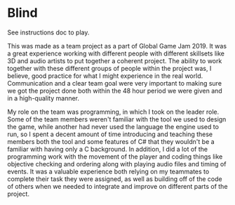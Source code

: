 # Blind

See instructions doc to play.

This was made as a team project as a part of Global Game Jam 2019.  It was a great experience working with different people with different 
skillsets like 3D and audio artists to put together a coherent project.  The ability to work together with these different groups of people
within the project was, I believe, good practice for what I might experience in the real world.  Communication and a clear team goal were
very important to making sure we got the project done both within the 48 hour period we were given and in a high-quality manner.

My role on the team was programming, in which I took on the leader role.  Some of the team members weren't familiar with the tool we used
to design the game, while another had never used the language the engine used to run, so I spent a decent amount of time introducing and 
teaching these members both the tool and some features of C# that they wouldn't be a familiar with having only a C background.  In 
addition, I did a lot of the programming work with the movement of the player and coding things like objective checking and ordering along
with playing audio files and timing of events.  It was a valuable experience both relying on my teammates to complete their task they were 
assigned, as well as building off of the code of others when we needed to integrate and improve on different parts of the project.
